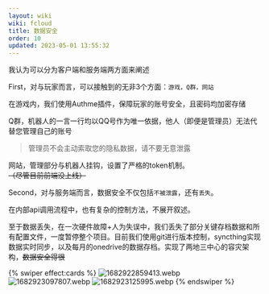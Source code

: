 ```yaml
---
layout: wiki
wiki: fcloud
title: 数据安全
order: 10
updated: 2023-05-01 13:55:32
---
```



我认为可以分为客户端和服务端两方面来阐述

First，对与玩家而言，可以接触到的无非3个方面：`游戏，Q群，网站`

在游戏内，我们使用Authme插件，保障玩家的账号安全，且密码均加密存储

Q群，机器人的一言一行均以QQ号作为唯一依据，他人（即便是管理员）无法代替您管理自己的账号

> 管理员不会主动索取您的隐私数据，请不要无意泄露

网站，管理部分与机器人挂钩，设置了严格的token机制。~~（尽管目前前端没上线）~~



Second，对与服务端而言，数据安全不仅包括`不被泄露`，还有`丢失`。

在内部api调用流程中，也有复杂的控制方法，不展开叙述。

至于数据丢失，在一次硬件故障+人为失误中，我们丢失了部分关键存档数据和所有配置文件，一度暂停整个项目。目前我们使用git进行版本控制，syncthing实现数据实时同步，以及每月的onedrive的数据存档。实现了两地三中心的容灾架构，~~数据安全得很~~

{% swiper effect:cards %}
![1682922859413.webp](https://onep.hzchu.top/mount/pic/2023/05/01/644f5d6c2dced.webp)
![1682923097807.webp](https://onep.hzchu.top/mount/pic/2023/05/01/644f5e59e700f.webp)
![1682923125995.webp](https://onep.hzchu.top/mount/pic/2023/05/01/644f5e75e80ec.webp)
{% endswiper %}

